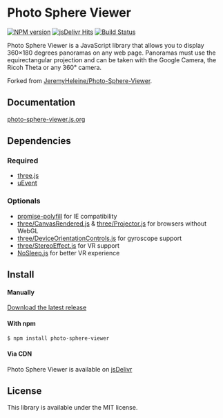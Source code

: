 # Photo Sphere Viewer

[![NPM version](https://img.shields.io/npm/v/photo-sphere-viewer.svg)](https://www.npmjs.com/package/photo-sphere-viewer)
[![jsDelivr Hits](https://data.jsdelivr.com/v1/package/npm/photo-sphere-viewer/badge?style=rounded)](https://www.jsdelivr.com/package/npm/photo-sphere-viewer)
[![Build Status](https://github.com/mistic100/Photo-Sphere-Viewer/workflows/CI/badge.svg)](https://github.com/mistic100/Photo-Sphere-Viewer/actions)

Photo Sphere Viewer is a JavaScript library that allows you to display 360×180 degrees panoramas on any web page. Panoramas must use the equirectangular projection and can be taken with the Google Camera, the Ricoh Theta or any 360° camera.

Forked from [JeremyHeleine/Photo-Sphere-Viewer](https://github.com/JeremyHeleine/Photo-Sphere-Viewer).

## Documentation
[photo-sphere-viewer.js.org](https://photo-sphere-viewer.js.org)

## Dependencies

### Required
 * [three.js](https://threejs.org)
 * [uEvent](https://github.com/mistic100/uEvent)

### Optionals
 * [promise-polyfill](https://github.com/taylorhakes/promise-polyfill) for IE compatibility
 * [three/CanvasRendered.js](https://github.com/mrdoob/three.js/blob/master/examples/js/renderers/CanvasRenderer.js) & [three/Projector.js](https://github.com/mrdoob/three.js/blob/master/examples/js/renderers/Projector.js) for browsers without WebGL
 * [three/DeviceOrientationControls.js](https://github.com/mrdoob/three.js/blob/master/examples/js/controls/DeviceOrientationControls.js) for gyroscope support
 * [three/StereoEffect.js](https://github.com/mrdoob/three.js/blob/master/examples/js/effects/StereoEffect.js) for VR support
 * [NoSleep.js](https://github.com/richtr/NoSleep.js) for better VR experience

## Install

#### Manually

[Download the latest release](https://github.com/mistic100/Photo-Sphere-Viewer/releases)

#### With npm

```bash
$ npm install photo-sphere-viewer
```

#### Via CDN

Photo Sphere Viewer is available on [jsDelivr](https://cdn.jsdelivr.net/npm/photo-sphere-viewer/dist/)

## License
This library is available under the MIT license.
